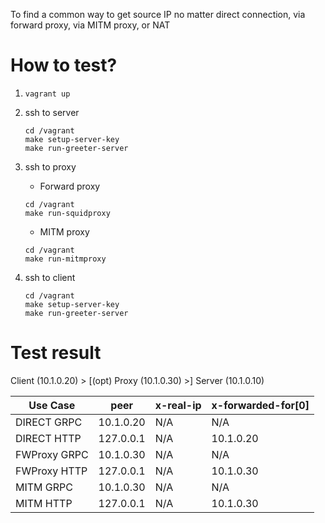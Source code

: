 To find a common way to get source IP no matter direct connection, via forward proxy, via MITM proxy, or NAT

# How to test?

1. `vagrant up`

2. ssh to server

    ```console
    cd /vagrant
    make setup-server-key
    make run-greeter-server
    ```

3. ssh to proxy

    * Forward proxy
    ```console
    cd /vagrant
    make run-squidproxy
    ```

    * MITM proxy

    ```console
    cd /vagrant
    make run-mitmproxy
    ```

4. ssh to client

    ```console
    cd /vagrant
    make setup-server-key
    make run-greeter-server
    ```

# Test result

Client (10.1.0.20) > [(opt) Proxy (10.1.0.30) >] Server (10.1.0.10)

| Use Case    | peer        | x-real-ip   | x-forwarded-for[0] |
| ----------- | ----------- | ----------- | ------------------ |
| DIRECT GRPC | 10.1.0.20   | N/A         | N/A                |
| DIRECT HTTP | 127.0.0.1   | N/A         | 10.1.0.20          |
| FWProxy GRPC| 10.1.0.30   | N/A         | N/A                |
| FWProxy HTTP| 127.0.0.1   | N/A         | 10.1.0.30          |
| MITM GRPC   | 10.1.0.30   | N/A         | N/A                |
| MITM HTTP   | 127.0.0.1   | N/A         | 10.1.0.30          |
